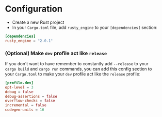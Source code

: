 # Configuration

- Create a new Rust project
- In your `Cargo.toml` file, add `rusty_engine` to your `[dependencies]` section:

```toml
[dependencies]
rusty_engine = "2.0.1"
```

### (Optional) Make `dev` profile act like `release`

If you don't want to have remember to constantly add `--release` to your `cargo build` and `cargo run` commands, you can add this config section to your `Cargo.toml` to make your `dev` profile act like the `release` profile:

```toml
[profile.dev]
opt-level = 3
debug = false
debug-assertions = false
overflow-checks = false
incremental = false
codegen-units = 16
```
